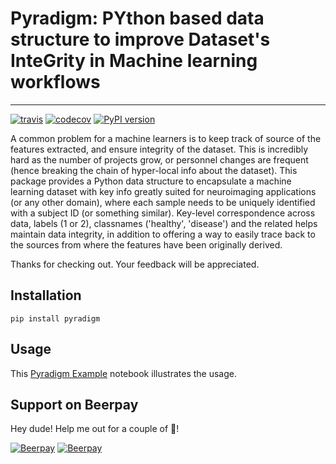 # Pyradigm: PYthon based data structure to improve Dataset's InteGrity in Machine learning workflows
----

[![travis](https://travis-ci.org/raamana/pyradigm.svg?branch=master)](https://travis-ci.org/raamana/pyradigm.svg?branch=master)
[![codecov](https://codecov.io/gh/raamana/pyradigm/branch/master/graph/badge.svg)](https://codecov.io/gh/raamana/pyradigm)
[![PyPI version](https://badge.fury.io/py/pyradigm.svg)](https://badge.fury.io/py/pyradigm)

A common problem for a machine learners is to keep track of source of the features extracted, and ensure integrity of the dataset. This is incredibly hard as the number of projects grow, or personnel changes are frequent (hence breaking the chain of hyper-local info about the dataset). This package provides a Python data structure to encapsulate a machine learning dataset with key info greatly suited for neuroimaging applications (or any other domain), where each sample needs to be uniquely identified with a subject ID (or something similar). Key-level correspondence across data, labels (1 or 2), classnames ('healthy', 'disease') and the related helps maintain data integrity, in addition to offering a way to easily trace back to the sources from where the features have been originally derived.

Thanks for checking out. Your feedback will be appreciated.

## Installation

`pip install pyradigm`

## Usage

This [Pyradigm Example](PyradigmExample.ipynb) notebook illustrates the usage.


## Support on Beerpay
Hey dude! Help me out for a couple of :beers:!

[![Beerpay](https://beerpay.io/raamana/pyradigm/badge.svg?style=beer-square)](https://beerpay.io/raamana/pyradigm)  [![Beerpay](https://beerpay.io/raamana/pyradigm/make-wish.svg?style=flat-square)](https://beerpay.io/raamana/pyradigm?focus=wish)